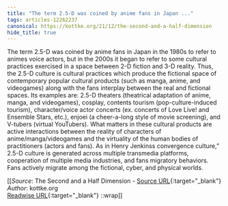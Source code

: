 ```yaml
---
title: "The term 2.5-D was coined by anime fans in Japan ..."
tags: articles-12262237
canonical: https://kottke.org/21/12/the-second-and-a-half-dimension
hide_title: true
---
```


The term 2.5-D was coined by anime fans in Japan in the 1980s to refer to animes voice actors, but in the 2000s it began to refer to some cultural practices exercised in a space between 2-D fiction and 3-D reality. Thus, the 2.5-D culture is cultural practices which produce the fictional space of contemporary popular cultural products (such as manga, anime, and videogames) along with the fans interplay between the real and fictional spaces. Its examples are: 2.5-D theaters (theatrical adaptation of anime, manga, and videogames), cosplay, contents tourism (pop-culture-induced tourism), character/voice actor concerts (ex. concerts of Love Live! and Ensemble Stars, etc.), enjoei (a cheer-a-long style of movie screening), and V-tubers (virtual YouTubers). What matters in these cultural products are active interactions between the reality of characters of anime/manga/videogames and the virtuality of the human bodies of practitioners (actors and fans). As in Henry Jenkinss convergence culture,” 2.5-D culture is generated across multiple transmedia platforms, cooperation of multiple media industries, and fans migratory behaviors. Fans actively migrate among the fictional, cyber, and physical worlds.


[[_Source_: The Second and a Half Dimension - [Source URL](https://kottke.org/21/12/the-second-and-a-half-dimension){:target="_blank"}<br>
_Author_: kottke.org<br>
[Readwise URL](https://readwise.io/open/258237035){:target="_blank"}
::wrap]]